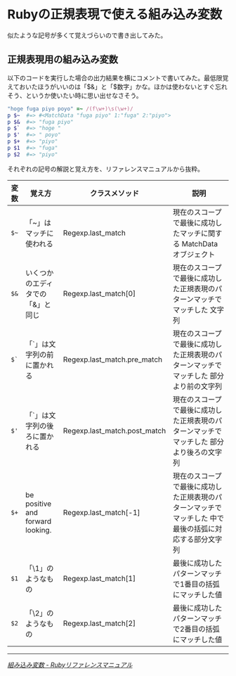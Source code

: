 # <span>Rubyの正規表現で使える</span><span>組み込み変数</span>

似たような記号が多くて覚えづらいので書き出してみた。

<!-- READMORE -->


## 正規表現用の組み込み変数

以下のコードを実行した場合の出力結果を横にコメントで書いてみた。最低限覚えておいたほうがいいのは「$&」と「$数字」かな。ほかは使わないとすぐ忘れそう、というか使いたい時に思い出せなさそう。

~~~ ruby
"hoge fuga piyo poyo" =~ /(f\w+)\s(\w+)/
p $~  #=> #<MatchData "fuga piyo" 1:"fuga" 2:"piyo">
p $&  #=> "fuga piyo"
p $`  #=> "hoge "
p $'  #=> " poyo"
p $+  #=> "piyo"
p $1  #=> "fuga"
p $2  #=> "piyo"
~~~

それぞれの記号の解説と覚え方を、リファレンスマニュアルから抜粋。

|変数|覚え方|クラスメソッド|説明|
|-|-|-|-|
|`$~`|「~」はマッチに使われる|Regexp.last\_match|現在のスコープで最後に成功したマッチに関する MatchData オブジェクト|
|`$&`|いくつかのエディタでの「&」と同じ|Regexp.last\_match[0]|現在のスコープで最後に成功した正規表現のパターンマッチでマッチした 文字列|
|`` $` ``|「\`」は文字列の前に置かれる|Regexp.last\_match.pre\_match|現在のスコープで最後に成功した正規表現のパターンマッチでマッチした 部分より前の文字列|
|`$'`|「\`」は文字列の後ろに置かれる|Regexp.last\_match.post\_match|現在のスコープで最後に成功した正規表現のパターンマッチでマッチした 部分より後ろの文字列|
|`$+`|be positive and forward looking.|Regexp.last\_match[-1]|現在のスコープで最後に成功した正規表現のパターンマッチでマッチした 中で最後の括弧に対応する部分文字列|
|`$1`|「\1」のようなもの|Regexp.last\_match[1]|最後に成功したパターンマッチで1番目の括弧にマッチした値|
|`$2`|「\2」のようなもの|Regexp.last\_match[2]|最後に成功したパターンマッチで2番目の括弧にマッチした値|

* * *

<cite>[組み込み変数 - Rubyリファレンスマニュアル](http://www.ruby-lang.org/ja/man/html/_C1C8A4DFB9FEA4DFCAD1BFF4.html)</cite>
